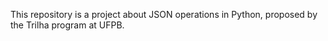 This repository is a project about JSON operations in Python, proposed by the Trilha program at UFPB.
